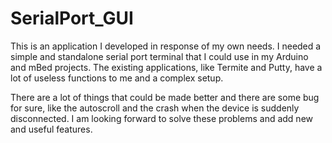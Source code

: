 # SerialPort_GUI
This is an application I developed in response of my own needs.
I needed a simple and standalone serial port terminal that I could use 
in my Arduino and mBed projects. The existing applications, like Termite 
and Putty, have a lot of useless functions to me and a complex setup.

There are a lot of things that could be made better and there are some bug for sure,
like the autoscroll and the crash when the device is suddenly disconnected.
I am looking forward to solve these problems and add new and useful features.
